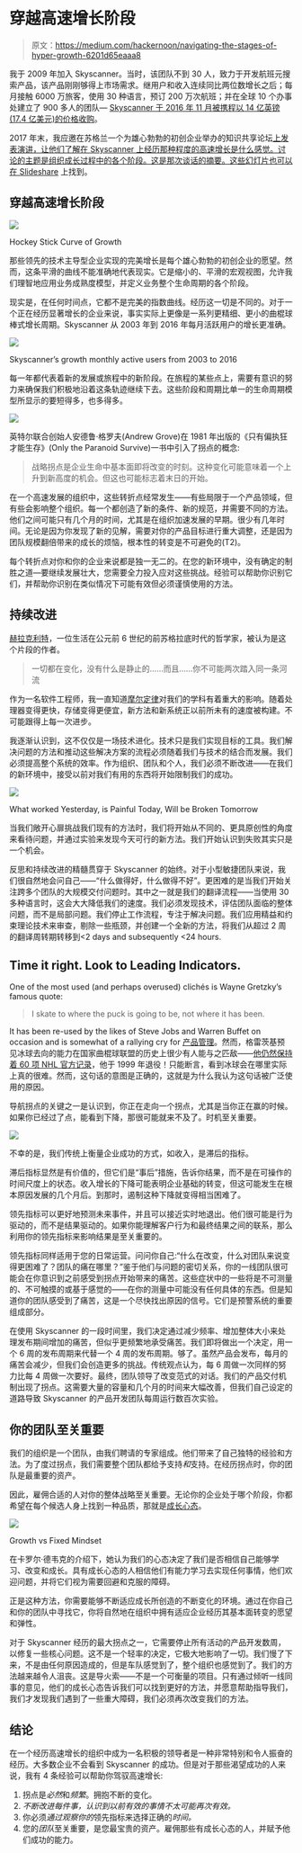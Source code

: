 # 穿越高速增长阶段

> 原文：<https://medium.com/hackernoon/navigating-the-stages-of-hyper-growth-6201d65eaaa8>

我于 2009 年加入 Skyscanner。当时，该团队不到 30 人，致力于开发航班元搜索产品，该产品刚刚够得上市场需求。继用户和收入连续同比两位数增长之后；每月接触 6000 万旅客，使用 30 种语言，预订 200 万次航班；并在全球 10 个办事处建立了 900 多人的团队— [Skyscanner 于 2016 年 11 月被携程以 14 亿英镑(17.4 亿美元)的价格收购](https://techcrunch.com/2016/11/23/ctrip-skyscanner/)。

2017 年末，我应邀在苏格兰一个为雄心勃勃的初创企业举办的知识共享论坛[上发表演讲，让他们了解在 Skyscanner 上经历那种程度的高速增长是什么感觉。讨论的主题是组织成长过程中的各个阶段。这是那次谈话的摘要。](https://crux.shoaltogether.com/)[这些幻灯片也可以在 Slideshare](https://www.slideshare.net/richardlennox/navigating-stages-of-hypergrowth) 上找到。

## 穿越高速增长阶段

![](img/eace1c13558296a82cc65aa561a3c440.png)

Hockey Stick Curve of Growth

那些领先的技术主导型企业实现的完美增长是每个雄心勃勃的初创企业的愿望。然而，这条平滑的曲线不能准确地代表现实。它是缩小的、平滑的宏观视图，允许我们理智地应用业务成熟度模型，并定义业务整个生命周期的各个阶段。

现实是，在任何时间点，它都不是完美的指数曲线。经历这一切是不同的。对于一个正在经历显著增长的企业来说，事实实际上更像是一系列更精细、更小的曲棍球棒式增长周期。Skyscanner 从 2003 年到 2016 年每月活跃用户的增长更准确。

![](img/04f563e0f2cb70fabaca46d461462873.png)

Skyscanner’s growth monthly active users from 2003 to 2016

每一年都代表着新的发展或旅程中的新阶段。在旅程的某些点上，需要有意识的努力来确保我们积极地沿着这条轨迹继续下去。这些阶段和周期比单一的生命周期模型所显示的要短得多，也多得多。

![](img/5e00042bb6fbe7c009142179516831be.png)

英特尔联合创始人安德鲁·格罗夫(Andrew Grove)在 1981 年出版的《只有偏执狂才能生存》(Only the Paranoid Survive)一书中引入了拐点的概念:

> 战略拐点是企业生命中基本面即将改变的时刻。这种变化可能意味着一个上升到新高度的机会。但这也可能标志着末日的开始。

在一个高速发展的组织中，这些转折点经常发生——有些局限于一个产品领域，但有些会影响整个组织。每一个都创造了新的条件、新的规范，并需要不同的方法。他们之间可能只有几个月的时间，尤其是在组织加速发展的早期。很少有几年时间。无论是因为你发现了新的见解，需要对你的产品目标进行重大调整，还是因为团队规模翻倍带来的成长的烦恼，根本性的转变是不可避免的(T2)。

每个转折点对你和你的企业来说都是独一无二的。在您的新环境中，没有确定的制胜之道—要继续发展壮大，您需要全力投入应对这些挑战。经验可以帮助你识别它们，并帮助你识别在类似情况下可能有效但必须谨慎使用的方法。

## 持续改进

[赫拉克利特](https://en.wikipedia.org/wiki/Heraclitus)，一位生活在公元前 6 世纪的前苏格拉底时代的哲学家，被认为是这个片段的作者。

> 一切都在变化，没有什么是静止的……而且……你不可能两次踏入同一条河流

作为一名软件工程师，我一直知道[摩尔定律](https://en.wikipedia.org/wiki/Moore%27s_law)对我们的学科有着重大的影响。随着处理器变得更快，存储变得更便宜，新方法和新系统正以前所未有的速度被构建。不可能跟得上每一次进步。

我逐渐认识到，这不仅仅是一场技术进化。技术只是我们实现目标的工具。我们解决问题的方法和推动这些解决方案的流程必须随着我们与技术的结合而发展。我们必须提高整个系统的效率。作为组织、团队和个人，我们必须不断改进——在我们的新环境中，接受以前对我们有用的东西将开始限制我们的成功。

![](img/59cc304d8ccfaa8bbccb19ebf793eccf.png)

What worked Yesterday, is Painful Today, Will be Broken Tomorrow

当我们敞开心扉挑战我们现有的方法时，我们将开始从不同的、更具原创性的角度来看待问题，并通过实验来发现今天可行的新方法。我们开始认识到失败其实只是一个机会。

反思和持续改进的精髓贯穿于 Skyscanner 的始终。对于小型敏捷团队来说，我们很自然地会问自己——“什么做得好，什么做得不好”。更困难的是当我们开始关注跨多个团队的大规模交付问题时。其中之一就是我们的翻译流程——当使用 30 多种语言时，这会大大降低我们的速度。我们必须发现技术，评估团队面临的整体问题，而不是局部问题。我们停止工作流程，专注于解决问题。我们应用精益和约束理论技术来审查，剔除一些瓶颈，并创建一个全新的方法，将我们从超过 2 周的翻译周转期转移到<2 days and subsequently <24 hours.

## Time it right. Look to Leading Indicators.

One of the most used (and perhaps overused) clichés is Wayne Gretzky’s famous quote:

> I skate to where the puck is going to be, not where it has been.

It has been re-used by the likes of Steve Jobs and Warren Buffet on occasion and is somewhat of a rallying cry for [产品管理](/@johnv/the-bipolar-nature-of-product-management-6c534479d2e9)。然而，格雷茨基预见冰球去向的能力在国家曲棍球联盟的历史上很少有人能与之匹敌——[他仍然保持着 60 项 NHL 官方记录](https://en.wikipedia.org/wiki/List_of_career_achievements_by_Wayne_Gretzky)，他于 1999 年退役！只能断言，看到冰球会在哪里实际上真的很难。然而，这句话的意图是正确的，这就是为什么我认为这句话被广泛使用的原因。

导航拐点的关键之一是认识到，你正在走向一个拐点，尤其是当你正在赢的时候。如果你已经过了点，能看到下降，那很可能就来不及了。时机至关重要。

![](img/e6664fa23a36e37ea120c15e0a6441af.png)

不幸的是，我们传统上衡量企业成功的方式，如收入，是滞后的指标。

滞后指标显然是有价值的，但它们是“事后”措施，告诉你结果，而不是在可操作的时间尺度上的状态。收入增长的下降可能表明企业基础的转变，但这可能发生在根本原因发展的几个月后。到那时，遏制这种下降就变得相当困难了。

领先指标可以更好地预测未来事件，并且可以接近实时地退出。他们很可能是行为驱动的，而不是结果驱动的。如果你能理解客户行为和最终结果之间的联系，那么利用你的领先指标来影响结果是至关重要的。

领先指标同样适用于您的日常运营。问问你自己:“什么在改变，什么对团队来说变得更困难了？团队的痛在哪里？”鉴于他们与问题的密切关系，你的一线团队很可能会在你意识到之前感受到拐点开始带来的痛苦。这些症状中的一些将是不可测量的、不可触摸的或基于感觉的——在你的测量中可能没有任何具体的东西。但是知道你的团队感受到了痛苦，这是一个尽快找出原因的信号。它们是预警系统的重要组成部分。

在使用 Skyscanner 的一段时间里，我们决定通过减少频率、增加整体大小来处理发布期间增加的痛苦，但似乎更频繁地承受痛苦。我们即将做出一个决定，用一个 6 周的发布周期来代替一个 4 周的发布周期。够了。虽然产品会发布，每月的痛苦会减少，但我们会创造更多的挑战。传统观点认为，每 6 周做一次同样的努力比每 4 周做一次要好。最终，团队领导了改变范式的对话。我们的产品交付机制出现了拐点。这需要大量的容量和几个月的时间来大幅改善，但我们自己设定的道路导致 Skyscanner 的产品开发团队每周运行数百次实验。

## 你的团队至关重要

我们的组织是一个团队，由我们聘请的专家组成。他们带来了自己独特的经验和方法。为了度过拐点，我们需要整个团队都给予支持*和*支持。在经历拐点时，你的团队是最重要的资产。

因此，雇佣合适的人对你的整体战略至关重要。无论你的企业处于哪个阶段，你都希望在每个候选人身上找到一种品质，那就是[成长心态](/@ruth_obe/growth-mindset-a3b13566a78d)。

![](img/fb1e790095b039ca982fe00e84c1e0e6.png)

Growth vs Fixed Mindset

在卡罗尔·德韦克的介绍下，她认为我们的心态决定了我们是否相信自己能够学习、改变和成长。具有成长心态的人相信他们有能力学习去实现任何事情，他们欢迎问题，并将它们视为需要回避和克服的障碍。

正是这种方法，你需要能够不断适应成长所创造的不断变化的环境。通过在你自己和你的团队中寻找它，你将自然地在组织中拥有适应企业经历其基本面转变的愿望和弹性。

对于 Skyscanner 经历的最大拐点之一，它需要停止所有活动的产品开发数周，以修复一些核心问题。这不是一个轻率的决定，它极大地影响了一切。我们慢了下来，不是由任何原因造成的，但是车队感觉到了，整个组织也感觉到了。我们的方法越来越令人沮丧。这是导火索——不是一个可衡量的项目。只有通过倾听一线同事的意见，他们的成长心态告诉我们可以找到更好的方法，并愿意帮助指导我们，我们才发现我们遇到了一些重大障碍，我们必须再次改变我们的方法。

## 结论

在一个经历高速增长的组织中成为一名积极的领导者是一种非常特别和令人振奋的经历。大多数企业不会看到 Skyscanner 的成功。但是对于那些渴望成功的人来说，我有 4 条经验可以帮助你驾驭高速增长:

1.  拐点是*必然*和*频繁*。拥抱不断的变化。
2.  *不断改进每件事，认识到以前有效的事情不太可能再次有效。*
3.  你必须*通过观察你的*领先指标来选择正确的*时间。*
4.  您的*团队*至关重要，是您最宝贵的资产。雇佣那些有成长心态的人，并赋予他们成功的能力。